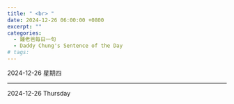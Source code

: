 ```yaml
---
title: " <br> "
date: 2024-12-26 06:00:00 +0800
excerpt: ""
categories:
  - 鍾老爸每日一句
  - Daddy Chung's Sentence of the Day
# tags:
---
```


2024-12-26 星期四

> 

---

2024-12-26 Thursday

> 
